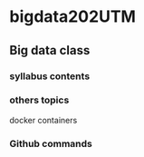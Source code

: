 # bigdata202UTM

## Big data class

### syllabus contents 


### others topics 
docker containers 


### Github commands
